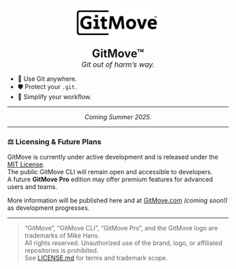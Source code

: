 <p align="center">
  <img src="./GitMove_TM_White_Back.png" alt="GitMove™ Logo" width="220"/>
</p>

<p align="center">
  <strong style="font-size:180%">GitMove™</strong><br>
  <span style="font-size:115%; font-style:italic;">Git out of harm’s way.</span>
</p>

- 🚚 Use Git anywhere.  
- 🛡️ Protect your `.git`.  
- 🧘 Simplify your workflow.  

---

<p align="center">
  <em>Coming Summer 2025.</em>
</p>

---

### ⚖️ Licensing & Future Plans

GitMove is currently under active development and is released under the [MIT License](./LICENSE.md).  
The public GitMove CLI will remain open and accessible to developers.  
A future **GitMove Pro** edition may offer premium features for advanced users and teams.

More information will be published here and at [GitMove.com](https://gitmove.com) *(coming soon!)* as development progresses.

---

> “GitMove”, “GitMove CLI”, “GitMove Pro”, and the GitMove logo are trademarks of Mike Hans.  
> All rights reserved. Unauthorized use of the brand, logo, or affiliated repositories is prohibited.  
> See [LICENSE.md](./LICENSE.md) for terms and trademark scope.

